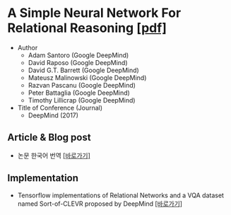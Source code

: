 # A Simple Neural Network For Relational Reasoning [[pdf]](https://arxiv.org/abs/1706.01427)

* Author
	* Adam Santoro (Google DeepMind)
	* David Raposo (Google DeepMind)
	* David G.T. Barrett (Google DeepMind)
	* Mateusz Malinowski (Google DeepMind)
	* Razvan Pascanu (Google DeepMind)
	* Peter Battaglia (Google DeepMind)
	* Timothy Lillicrap (Google DeepMind)
* Title of Conference (Journal)
	* DeepMind (2017)


## Article & Blog post
* 논문 한국어 번역 [[바로가기]](https://github.com/roomylee/deep-learning-seminar/blob/master/05.%20A%20Simple%20Neural%20Network%20Module%20for%20Relational%20Reasoning/paper%20review.md)


## Implementation
* Tensorflow implementations of Relational Networks and a VQA dataset named Sort-of-CLEVR proposed by DeepMind [[바로가기]](https://github.com/gitlimlab/Relation-Network-Tensorflow)
